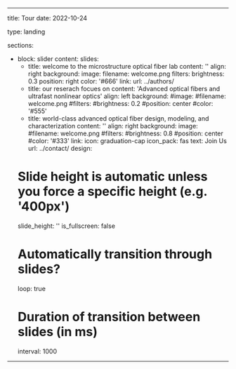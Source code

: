  ---
title: Tour
date: 2022-10-24

type: landing

sections:
  - block: slider
    content:
      slides:
      - title: welcome to the microstructure optical fiber lab
        content: ''
        align: right
        background:
          image:
            filename: welcome.png
            filters:
              brightness: 0.3
          position: right
          color: '#666'
        link:
          url: ../authors/
      - title: our reserach focues on
        content: 'Advanced optical fibers and ultrafast nonlinear optics'
        align: left
        background:
          #image:
            #filename: welcome.png
            #filters:
              #brightness: 0.2
          #position: center
          #color: '#555'
      - title: world-class advanced optical fiber design, modeling, and characterization
        content: ''
        align: right
        background:
          image:
            #filename: welcome.png
            #filters:
              #brightness: 0.8
          #position: center
          #color: '#333'
        link:
          icon: graduation-cap
          icon_pack: fas
          text: Join Us
          url: ../contact/
    design:
      # Slide height is automatic unless you force a specific height (e.g. '400px')
      slide_height: ''
      is_fullscreen: false
      # Automatically transition through slides?
      loop: true
      # Duration of transition between slides (in ms)
      interval: 1000
---
